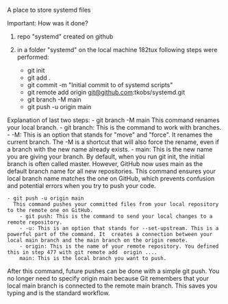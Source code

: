 A place to store systemd files

Important: How was it done?

1. repo "systemd" created on github
2. in a folder "systemd" on the local machine 182tux following steps were performed:

    - git init
    - git add .
    - git commit -m "Initial commit to of systemd scripts"
    - git remote add origin git@github.com:tkobs/systemd.git
    - git branch -M main
    - git push -u origin main

  Explanation of last two steps:
    - git branch -M main
      This command renames your local branch.
        - git branch: This is the command to work with branches.
        - -M: This is an option that stands for "move" and "force". It renames the current branch. The -M is a shortcut that will also force the rename, even if a branch with the new name already exists.
        - main: This is the new name you are giving your branch.
        By default, when you run git init, the initial branch is often called master. However, GitHub now uses main as the default branch name for all new repositories. This command ensures your local branch name matches the one on GitHub, which prevents confusion and potential errors when you try to push your code.

    - git push -u origin main
      This command pushes your committed files from your local repository to the remote one on GitHub.
        - git push: This is the command to send your local changes to a remote repository.
        - -u: This is an option that stands for --set-upstream. This is a powerful part of the command. It  creates a connection between your local main branch and the main branch on the origin remote.
        - origin: This is the name of your remote repository. You defined this in step 477 with git remote add  origin ....
        main: This is the local branch you want to push.

After this command, future pushes can be done with a simple git push. You no longer need to specify origin main because Git remembers that your local main branch is connected to the remote main branch. This saves you typing and is the standard workflow.
